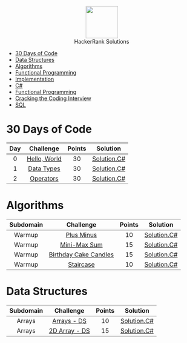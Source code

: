<p align="center">
    <a href="https://www.hackerrank.com/RodneyShag">
        <img height=85 src="https://d3keuzeb2crhkn.cloudfront.net/hackerrank/assets/styleguide/logo_wordmark-f5c5eb61ab0a154c3ed9eda24d0b9e31.svg">
    </a>
    <br>HackerRank Solutions
</p>

* [30 Days of Code](#30-days-of-code)
* [Data Structures](#data-structures)
* [Algorithms](#algorithms)
* [Functional Programming](#funictional-programming)
* [Implementation](#implementation)
* [C#](#C^)
* [Functional Programming](#functional-programming)
* [Cracking the Coding Interview](#cracking-the-coding-interview)
* [SQL](#sql)

# 30 Days of Code

| Day |                                                Challenge                                                | Points |                                                                                   Solution                                                                                  |
|:---:|:-------------------------------------------------------------------------------------------------------:|:------:|:---------------------------------------------------------------------------------------------------------------------------------------------------------------------------:|
|  0  | [Hello, World](https://www.hackerrank.com/challenges/30-hello-world)                                    |   30   | [Solution.C#](https://github.com/cawhitecode/HackerRank/blob/master/30-days-of-code/Day%200%20-%20Hello%20World.cs)                                                                                                                                                             |
|  1  | [Data Types](https://www.hackerrank.com/challenges/30-data-types)                                       |   30   | [Solution.C#](https://github.com/cawhitecode/HackerRank/blob/master/30-days-of-code/Day%201%20-%20Data%20Types.cs)                                                                                                                                                             |
|  2  | [Operators](https://www.hackerrank.com/challenges/30-operators)                                         |   30   | [Solution.C#]()                                                                                                                                                             |


# Algorithms

|        Subdomain        |                                                              Challenge                                                              | Points |     Solution     |
|:-----------------------:|:-----------------------------------------------------------------------------------------------------------------------------------:|:------:|:----------------:|
|          Warmup         | [Plus Minus](https://www.hackerrank.com/challenges/plus-minus)                                                                      |   10   | [Solution.C#](https://github.com/cawhitecode/HackerRank/blob/master/algorithms/Plus%20Minus.cs)  |
|          Warmup         | [Mini-Max Sum](https://www.hackerrank.com/challenges/mini-max-sum/problem)                                                          |   15   | [Solution.C#](https://github.com/cawhitecode/HackerRank/blob/master/algorithms/Mini-Max%20Sum.cs)  |
|          Warmup         | [Birthday Cake Candles](https://www.hackerrank.com/challenges/birthday-cake-candles/problem)                                        |   15   | [Solution.C#](https://github.com/cawhitecode/HackerRank/blob/master/algorithms/Birthday%20Cake.cs)  |
|          Warmup         | [Staircase](https://www.hackerrank.com/challenges/staircase/problem)                                                                |   10   | [Solution.C#](https://github.com/cawhitecode/HackerRank/blob/master/algorithms/Staircase.cs)  |


# Data Structures

|    Subdomain            |                                                                        Challenge                                                    | Points |     Solution                                                                                                  |
|:-----------------------:|:-----------------------------------------------------------------------------------------------------------------------------------:|:------:|:-------------------:|
|      Arrays             | [Arrays - DS](https://www.hackerrank.com/challenges/arrays-ds)                                                                      |   10   | [Solution.C#]()     |
|      Arrays             | [2D Array - DS](https://www.hackerrank.com/challenges/2d-array)                                                                     |   15   | [Solution.C#]()     |
